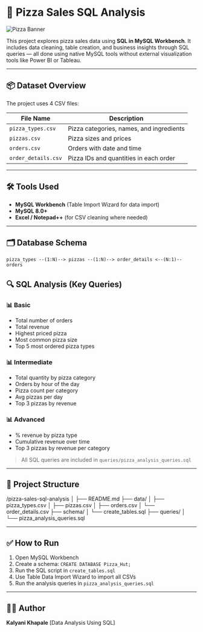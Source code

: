 # 🍕 Pizza Sales SQL Analysis

![Pizza Banner]()

This project explores pizza sales data using **SQL in MySQL Workbench**. It includes data cleaning, table creation, and business insights through SQL queries — all done using native MySQL tools without external visualization tools like Power BI or Tableau.

---

## 📦 Dataset Overview

The project uses 4 CSV files:

| File Name         | Description                            |
|------------------|----------------------------------------|
| `pizza_types.csv` | Pizza categories, names, and ingredients |
| `pizzas.csv`      | Pizza sizes and prices                 |
| `orders.csv`      | Orders with date and time              |
| `order_details.csv` | Pizza IDs and quantities in each order |

---

## 🛠️ Tools Used

- **MySQL Workbench** (Table Import Wizard for data import)
- **MySQL 8.0+**
- **Excel / Notepad++** (for CSV cleaning where needed)

---

## 🗂️ Database Schema

```
pizza_types --(1:N)--> pizzas --(1:N)--> order_details <--(N:1)-- orders
````



## 🔍 SQL Analysis (Key Queries)

### 📊 Basic

* Total number of orders
* Total revenue
* Highest priced pizza
* Most common pizza size
* Top 5 most ordered pizza types

### 📊 Intermediate

* Total quantity by pizza category
* Orders by hour of the day
* Pizza count per category
* Avg pizzas per day
* Top 3 pizzas by revenue

### 📊 Advanced

* % revenue by pizza type
* Cumulative revenue over time
* Top 3 pizzas by revenue per category

> All SQL queries are included in `queries/pizza_analysis_queries.sql`

---

## 📁 Project Structure


/pizza-sales-sql-analysis
│
├── README.md
├── data/
│   ├── pizza_types.csv
│   ├── pizzas.csv
│   ├── orders.csv
│   └── order_details.csv
├── schema/
│   └── create_tables.sql
├── queries/
│   └── pizza_analysis_queries.sql


---

## ✅ How to Run

1. Open MySQL Workbench
2. Create a schema: `CREATE DATABASE Pizza_Hut;`
3. Run the SQL script in `create_tables.sql`
4. Use Table Data Import Wizard to import all CSVs
5. Run the analysis queries in `pizza_analysis_queries.sql`

---

## 👩‍💻 Author

**Kalyani Khapale**
[Data Analysis Using SQL]


